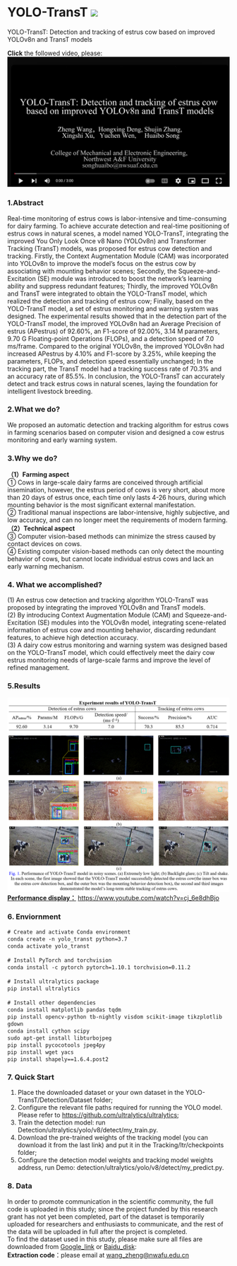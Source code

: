 # YOLO-TransT ![](https://img.shields.io/badge/contributor-ZhengWang-brightgreen.svg)  
YOLO-TransT: Detection and tracking of estrus cow based on improved YOLOv8n and TransT models  

**Click** the followed video, please:  
[![Video Title](https://github.com/XingshiXu/ZhengWang_YOLO-TransT/blob/main/1.jpg)](https://www.youtube.com/watch?v=cj_6e8dhBjo)  

 
### 1.Abstract  
Real-time monitoring of estrus cows is labor-intensive and time-consuming for dairy farming. To achieve accurate detection and real-time positioning of estrus cows in natural scenes, a model named YOLO-TransT, integrating the improved You Only Look Once v8 Nano (YOLOv8n) and Transformer Tracking (TransT) models, was proposed for estrus cow detection and tracking. Firstly, the Context Augmentation Module (CAM) was incorporated into YOLOv8n to improve the model’s focus on the estrus cow by associating with mounting behavior scenes; Secondly, the Squeeze-and-Excitation (SE) module was introduced to boost the network’s learning ability and suppress redundant features; Thirdly, the improved YOLOv8n and TransT were integrated to obtain the YOLO-TransT model, which realized the detection and tracking of estrus cow; Finally, based on the YOLO-TransT model, a set of estrus monitoring and warning system was designed. The experimental results showed that in the detection part of the YOLO-TransT model, the improved YOLOv8n had an Average Precision of estrus (APestrus) of 92.60%, an F1-score of 92.00%, 3.14 M parameters, 9.70 G Floating-point Operations (FLOPs), and a detection speed of 7.0 ms/frame. Compared to the original YOLOv8n, the improved YOLOv8n had increased APestrus by 4.10% and F1-score by 3.25%, while keeping the parameters, FLOPs, and detection speed essentially unchanged; In the tracking part, the TransT model had a tracking success rate of 70.3% and an accuracy rate of 85.5%. In conclusion, the YOLO-TransT can accurately detect and track estrus cows in natural scenes, laying the foundation for intelligent livestock breeding.    
  
### 2.What we do?  
We proposed an automatic detection and tracking algorithm for estrus cows in farming scenarios based on computer vision and designed a cow estrus monitoring and early warning system.  

### 3.Why we do?  
**（1）Farming aspect**  
① Cows in large-scale dairy farms are conceived through artificial insemination, however, the estrus period of cows is very short, about more than 20 days of estrus once, each time only lasts 4-26 hours, during which mounting behavior is the most significant external manifestation.  
② Traditional manual inspections are labor-intensive, highly subjective, and low accuracy, and can no longer meet the requirements of modern farming.  
**（2）Technical aspect**  
③ Computer vision-based methods can minimize the stress caused by contact devices on cows.  
④ Existing computer vision-based methods can only detect the mounting behavior of cows, but cannot locate individual estrus cows and lack an early warning mechanism.  

### 4. What we accomplished?  
(1) An estrus cow detection and tracking algorithm YOLO-TransT was proposed by integrating the improved YOLOv8n and TransT models.  
(2) By introducing Context Augmentation Module (CAM) and Squeeze-and-Excitation (SE) modules into the YOLOv8n model, integrating scene-related information of estrus cow and mounting behavior, discarding redundant features, to achieve high detection accuracy.   
(3) A dairy cow estrus monitoring and warning system was designed based on the YOLO-TransT model, which could effectively meet the dairy cow estrus monitoring needs of large-scale farms and improve the level of refined management.  

  
### 5.Results  
![结果](https://github.com/XingshiXu/ZhengWang_YOLO-TransT/blob/main/Results.jpg)  
![结果00](https://github.com/XingshiXu/ZhengWang_YOLO-TransT/blob/main/results01.png)  
 [**Performance display：**](https://www.youtube.com/watch?v=cj_6e8dhBjo) https://www.youtube.com/watch?v=cj_6e8dhBjo  

### 6. Enviornment   
 ```
# Create and activate Conda environment
conda create -n yolo_transt python=3.7
conda activate yolo_transt

# Install PyTorch and torchvision
conda install -c pytorch pytorch=1.10.1 torchvision=0.11.2

# Install ultralytics package
pip install ultralytics

# Install other dependencies
conda install matplotlib pandas tqdm
pip install opencv-python tb-nightly visdom scikit-image tikzplotlib gdown
conda install cython scipy
sudo apt-get install libturbojpeg
pip install pycocotools jpeg4py
pip install wget yacs
pip install shapely==1.6.4.post2
```  
### 7. Quick Start   
1. Place the downloaded dataset or your own dataset in the YOLO-TransT/Detection/Dataset folder;  
2. Configure the relevant file paths required for running the YOLO model. Please refer to https://github.com/ultralytics/ultralytics;  
3. Train the detection model: run Detection/ultralytics/yolo/v8/detect/my_train.py.  
4. Download the pre-trained weights of the tracking model (you can download it from the last link) and put it in the Tracking/ltr/checkpoints folder;  
5. Configure the detection model weights and tracking model weights address, run Demo: detection/ultralytics/yolo/v8/detect/my_predict.py.  
    
### 8. Data  
In order to promote communication in the scientific community, the full code is uploaded in this study; since the project funded by this research grant has not yet been completed, part of the dataset is temporarily uploaded for researchers and enthusiasts to communicate, and the rest of the data will be uploaded in full after the project is completed.  
To find the dataset used in this study, please make sure all files are downloaded from [Google_link](https://drive.google.com/drive/folders/1KYBGMNWu0rnJFlbd-4HYDdg0PZXs5lHQ?usp=drive_link) or [Baidu_disk](https://pan.baidu.com/s/1675c35QjB4OXbnwClF0zwQ):  
**Extraction code**：please email at wang_zheng@nwafu.edu.cn   

  
  

